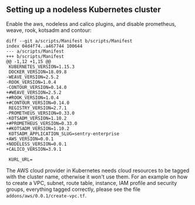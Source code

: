 ## Setting up a nodeless Kubernetes cluster

Enable the aws, nodeless and calico plugins, and disable prometheus, weave, rook, kotsadm and contour:

    diff --git a/scripts/Manifest b/scripts/Manifest
    index 04d4f74..a467744 100644
    --- a/scripts/Manifest
    +++ b/scripts/Manifest
    @@ -1,12 +1,15 @@
     KUBERNETES_VERSION=1.15.3
     DOCKER_VERSION=18.09.8
    -WEAVE_VERSION=2.5.2
    -ROOK_VERSION=1.0.4
    -CONTOUR_VERSION=0.14.0
    +#WEAVE_VERSION=2.5.2
    +#ROOK_VERSION=1.0.4
    +#CONTOUR_VERSION=0.14.0
     REGISTRY_VERSION=2.7.1
    -PROMETHEUS_VERSION=0.33.0
    -KOTSADM_VERSION=1.10.2
    +#PROMETHEUS_VERSION=0.33.0
    +#KOTSADM_VERSION=1.10.2
     KOTSADM_APPLICATION_SLUG=sentry-enterprise
    +AWS_VERSION=0.0.1
    +NODELESS_VERSION=0.0.1
    +CALICO_VERSION=3.9.1

     KURL_URL=

The AWS cloud provider in Kubernetes needs cloud resources to be tagged with the cluster name, otherwise it won't use them. For an example on how to create a VPC, subnet, route table, instance, IAM profile and security groups, everything tagged correctly, please see the file `addons/aws/0.0.1/create-vpc.tf`.

